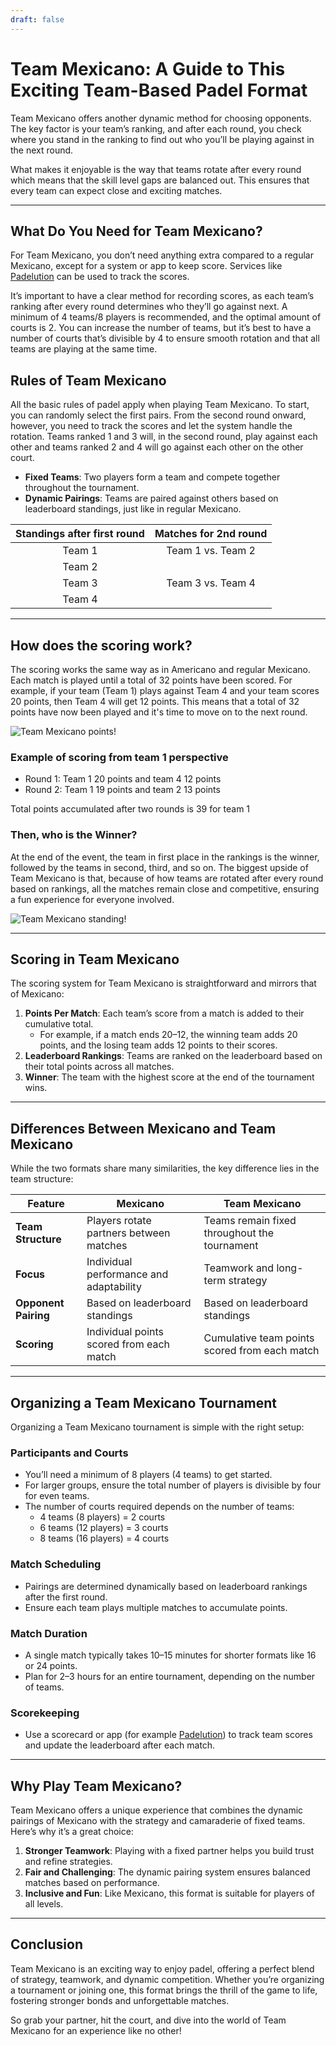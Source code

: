 ```yaml
---
draft: false
---
```

# Team Mexicano: A Guide to This Exciting Team-Based Padel Format

Team Mexicano offers another dynamic method for choosing opponents. The key factor is your team’s ranking, and after each round, you check where you stand in the ranking to find out who you’ll be playing against in the next round. 

What makes it enjoyable is the way that teams rotate after every round which means that the skill level gaps are balanced out. This ensures that every team can expect  close and exciting matches.

---

## What Do You Need for Team Mexicano?

For Team Mexicano, you don’t need anything extra compared to a regular Mexicano, except for a system or app to keep score. Services like [Padelution](https://www.padelution.com/americano) can be used to track the scores. 

It’s important to have a clear method for recording scores, as each team’s ranking after every round determines who they’ll go against next. A minimum of 4 teams/8 players is recommended, and the optimal amount of courts is 2. You can increase the number of teams, but it’s best to have a number of courts that’s divisible by 4 to ensure smooth rotation and
that all teams are playing at the same time.


## Rules of Team Mexicano

All the basic rules of padel apply when playing Team Mexicano. To start, you can randomly select the first pairs. From the second round onward, however, you need to track the scores and let the system handle the rotation. Teams ranked 1 and 3 will, in the second round, play against each other and teams ranked 2 and 4 will go against each other on the other court.

- **Fixed Teams**: Two players form a team and compete together throughout the tournament.
- **Dynamic Pairings**: Teams are paired against others based on leaderboard standings, just like in regular Mexicano.

| Standings after first round | Matches for 2nd round |
|:---------------------------:|:---------------------:|
|            Team 1           |   Team 1 vs. Team 2   |
|            Team 2           |                       |
|            Team 3           |   Team 3 vs. Team 4   |
|            Team 4           |                       |
---

## How does the scoring work?

The scoring works the same way as in Americano and regular Mexicano. Each match is played until a total of 32 points have been scored. For example, if your team (Team 1) plays against Team 4 and your team scores 20 points, then Team 4 will get 12 points. This means that a total of 32 points have now been played and it's time to move on to the next round.

![Team Mexicano points!](/images/team-mexicano-scores.png "Team Mexicano points!")

### Example of scoring from team 1 perspective
- Round 1: Team 1 20 points and team 4 12 points
- Round 2: Team 1 19 points and team 2 13 points

Total points accumulated after two rounds is 39 for team 1


### Then, who is the Winner?
At the end of the event, the team in first place in the rankings is the winner, followed by the teams in second, third, and so on. The biggest upside of Team Mexicano  is that, because of how teams are rotated after every round based on rankings, all the matches remain close and competitive, ensuring a fun experience for everyone involved.

![Team Mexicano standing!](/images/team-mexicano-standing.png "Team Mexicano standing")

---

## Scoring in Team Mexicano

The scoring system for Team Mexicano is straightforward and mirrors that of Mexicano:

1. **Points Per Match**: Each team’s score from a match is added to their cumulative total.
   - For example, if a match ends 20–12, the winning team adds 20 points, and the losing team adds 12 points to their scores.
2. **Leaderboard Rankings**: Teams are ranked on the leaderboard based on their total points across all matches.
3. **Winner**: The team with the highest score at the end of the tournament wins.

---

## Differences Between Mexicano and Team Mexicano

While the two formats share many similarities, the key difference lies in the team structure:

| **Feature**            | **Mexicano**                                     | **Team Mexicano**                                  |
|-------------------------|-------------------------------------------------|---------------------------------------------------|
| **Team Structure**      | Players rotate partners between matches         | Teams remain fixed throughout the tournament      |
| **Focus**               | Individual performance and adaptability         | Teamwork and long-term strategy                   |
| **Opponent Pairing**    | Based on leaderboard standings                  | Based on leaderboard standings                    |
| **Scoring**             | Individual points scored from each match        | Cumulative team points scored from each match     |

---

## Organizing a Team Mexicano Tournament

Organizing a Team Mexicano tournament is simple with the right setup:

### Participants and Courts
- You’ll need a minimum of 8 players (4 teams) to get started.
- For larger groups, ensure the total number of players is divisible by four for even teams.
- The number of courts required depends on the number of teams:
  - 4 teams (8 players) = 2 courts
  - 6 teams (12 players) = 3 courts
  - 8 teams (16 players) = 4 courts

### Match Scheduling
- Pairings are determined dynamically based on leaderboard rankings after the first round.
- Ensure each team plays multiple matches to accumulate points.

### Match Duration
- A single match typically takes 10–15 minutes for shorter formats like 16 or 24 points.
- Plan for 2–3 hours for an entire tournament, depending on the number of teams.

### Scorekeeping
- Use a scorecard or app (for example [Padelution](https://www.padelution.com/americano)) to track team scores and update the leaderboard after each match.

---

## Why Play Team Mexicano?

Team Mexicano offers a unique experience that combines the dynamic pairings of Mexicano with the strategy and camaraderie of fixed teams. Here’s why it’s a great choice:

1. **Stronger Teamwork**: Playing with a fixed partner helps you build trust and refine strategies.
2. **Fair and Challenging**: The dynamic pairing system ensures balanced matches based on performance.
3. **Inclusive and Fun**: Like Mexicano, this format is suitable for players of all levels.

---

## Conclusion

Team Mexicano is an exciting way to enjoy padel, offering a perfect blend of strategy, teamwork, and dynamic competition. Whether you’re organizing a tournament or joining one, this format brings the thrill of the game to life, fostering stronger bonds and unforgettable matches.

So grab your partner, hit the court, and dive into the world of Team Mexicano for an experience like no other!